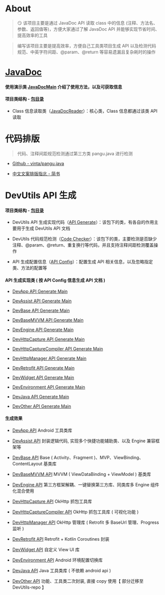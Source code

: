 
# About

> :smirk: 该项目主要是通过 JavaDoc API 读取 class 中的信息 (注释、方法名、参数、返回值等)，方便大家通过了解 JavaDoc API 并能够实现节省时间、提高效率的工具

> 编写该项目主要是提高效率，方便自己工具类项目生成 API 以及检测代码规范、中英字符间距、@param、@return 等容易遗漏且复杂耗时的操作



# [JavaDoc][JavaDoc]

#### 使用演示类 [JavaDocMain][JavaDocMain] 介绍了使用方法，以及可获取信息

#### 项目类结构 - [包目录][包目录_api]

- Class 信息读取类（[JavaDocReader][JavaDocReader]）：核心类，Class 信息都通过该类 API 读取



# 代码排版

> 代码、注释间距规范检测通过第三方类 pangu.java 进行检测

- [Github - vinta/pangu.java][Github - vinta/pangu.java]

- [中文文案排版指北 - 简书][中文文案排版指北 - 简书]



# DevUtils API 生成

#### 项目类结构 - [包目录][包目录_dev_utils]

- DevUtils API 生成实现代码（[API Generate][API Generate]）：该包下的类，有各自的作用主要用于生成 DevUtils API 文档

- DevUtils 代码规范检测（[Code Checker][Code Checker]）：该包下的类，主要检测是否缺少注释、@param、@return、重复换行等代码，并且支持注释间距检测覆盖操作

- API 生成配置信息（[API Config][API Config]）：配置生成 API 相关信息，以及忽略指定类、方法的配置等



#### API 生成实现类 ( 按 API Config 信息生成 API 文档 )

- [DevApp API Generate Main][DevApp API Generate Main]

- [DevAssist API Generate Main][DevAssist API Generate Main]

- [DevBase API Generate Main][DevBase API Generate Main]

- [DevBaseMVVM API Generate Main][DevBaseMVVM API Generate Main]

- [DevEngine API Generate Main][DevEngine API Generate Main]

- [DevHttpCapture API Generate Main][DevHttpCapture API Generate Main]

- [DevHttpCaptureCompiler API Generate Main][DevHttpCaptureCompiler API Generate Main]

- [DevHttpManager API Generate Main][DevHttpManager API Generate Main]

- [DevRetrofit API Generate Main][DevRetrofit API Generate Main]

- [DevWidget API Generate Main][DevWidget API Generate Main]

- [DevEnvironment API Generate Main][DevEnvironment API Generate Main]

- [DevJava API Generate Main][DevJava API Generate Main]

- [DevOther API Generate Main][DevOther API Generate Main]



#### 生成效果

- [DevApp API][DevApp API] Android 工具类库

- [DevAssist API][DevAssist API] 封装逻辑代码, 实现多个快捷功能辅助类、以及 Engine 兼容框架等

- [DevBase API][DevBase API] Base ( Activity、Fragment )、MVP、ViewBinding、ContentLayout 基类库

- [DevBaseMVVM API][DevBaseMVVM API] MVVM ( ViewDataBinding + ViewModel ) 基类库

- [DevEngine API][DevEngine API] 第三方框架解耦、一键替换第三方库、同类库多 Engine 组件化混合使用

- [DevHttpCapture API][DevHttpCapture API] OkHttp 抓包工具库

- [DevHttpCaptureCompiler API][DevHttpCaptureCompiler API] OkHttp 抓包工具库 ( 可视化功能 )

- [DevHttpManager API][DevHttpManager API] OkHttp 管理库 ( Retrofit 多 BaseUrl 管理、Progress 监听 )

- [DevRetrofit API][DevRetrofit API] Retrofit + Kotlin Coroutines 封装

- [DevWidget API][DevWidget API] 自定义 View UI 库

- [DevEnvironment API][DevEnvironment API] Android 环境配置切换库

- [DevJava API][DevJava API] Java 工具类库 ( 不依赖 android api )

- [DevOther API][DevOther API] 功能、工具类二次封装, 直接 copy 使用【 部分迁移至 DevUtils-repo 】





[JavaDoc]: https://github.com/afkT/JavaDoc
[JavaDocMain]: https://github.com/afkT/JavaDoc/blob/master/src/main/java/javadoc/api/JavaDocMain.java
[包目录_api]: https://github.com/afkT/JavaDoc/blob/master/src/main/java/javadoc/api
[JavaDocReader]: https://github.com/afkT/JavaDoc/blob/master/src/main/java/javadoc/api/JavaDocReader.java
[Github - vinta/pangu.java]: https://github.com/vinta/pangu.java
[中文文案排版指北 - 简书]: https://www.jianshu.com/p/a05ecfe0fea5#%E4%B8%AD%E8%8B%B1%E6%96%87%E4%B9%8B%E9%97%B4%E9%9C%80%E8%A6%81%E5%A2%9E%E5%8A%A0%E7%A9%BA%E6%A0%BC
[包目录_dev_utils]: https://github.com/afkT/JavaDoc/blob/master/src/main/java/javadoc/dev_utils
[API Generate]: https://github.com/afkT/JavaDoc/blob/master/src/main/java/javadoc/dev_utils/assist
[Code Checker]: https://github.com/afkT/JavaDoc/blob/master/src/main/java/javadoc/dev_utils/check
[API Config]: https://github.com/afkT/JavaDoc/blob/master/src/main/java/javadoc/dev_utils/ApiConfig.java
[DevApp API Generate Main]: https://github.com/afkT/JavaDoc/blob/master/src/main/java/javadoc/dev_utils/readme/DevApp_READMEMain.java
[DevAssist API Generate Main]: https://github.com/afkT/JavaDoc/blob/master/src/main/java/javadoc/dev_utils/readme/DevAssist_READMEMain.java
[DevBase API Generate Main]: https://github.com/afkT/JavaDoc/blob/master/src/main/java/javadoc/dev_utils/readme/DevBase_READMEMain.java
[DevBaseMVVM API Generate Main]: https://github.com/afkT/JavaDoc/blob/master/src/main/java/javadoc/dev_utils/readme/DevBaseMVVM_READMEMain.java
[DevEngine API Generate Main]: https://github.com/afkT/JavaDoc/blob/master/src/main/java/javadoc/dev_utils/readme/DevEngine_READMEMain.java
[DevHttpCapture API Generate Main]: https://github.com/afkT/JavaDoc/blob/master/src/main/java/javadoc/dev_utils/readme/DevHttpCapture_READMEMain.java
[DevHttpCaptureCompiler API Generate Main]: https://github.com/afkT/JavaDoc/blob/master/src/main/java/javadoc/dev_utils/readme/DevHttpCaptureCompiler_READMEMain.java
[DevHttpManager API Generate Main]: https://github.com/afkT/JavaDoc/blob/master/src/main/java/javadoc/dev_utils/readme/DevHttpManager_READMEMain.java
[DevRetrofit API Generate Main]: https://github.com/afkT/JavaDoc/blob/master/src/main/java/javadoc/dev_utils/readme/DevRetrofit_READMEMain.java
[DevWidget API Generate Main]: https://github.com/afkT/JavaDoc/blob/master/src/main/java/javadoc/dev_utils/readme/DevWidget_READMEMain.java
[DevEnvironment API Generate Main]: https://github.com/afkT/JavaDoc/blob/master/src/main/java/javadoc/dev_utils/readme/DevEnvironment_READMEMain.java
[DevJava API Generate Main]: https://github.com/afkT/JavaDoc/blob/master/src/main/java/javadoc/dev_utils/readme/DevJava_READMEMain.java
[DevOther API Generate Main]: https://github.com/afkT/JavaDoc/blob/master/src/main/java/javadoc/dev_utils/readme/DevOther_READMEMain.java
[DevApp API]: https://github.com/afkT/DevUtils/blob/master/lib/DevApp/README.md
[DevAssist API]: https://github.com/afkT/DevUtils/blob/master/lib/DevAssist/README.md
[DevBase API]: https://github.com/afkT/DevUtils/blob/master/lib/DevBase/README.md
[DevBaseMVVM API]: https://github.com/afkT/DevUtils/blob/master/lib/DevBaseMVVM/README.md
[DevEngine API]: https://github.com/afkT/DevUtils/blob/master/lib/DevEngine/README.md
[DevHttpCapture API]: https://github.com/afkT/DevUtils/blob/master/lib/DevHttpCapture/README.md
[DevHttpCaptureCompiler API]: https://github.com/afkT/DevUtils/blob/master/lib/HttpCapture/README.md
[DevHttpManager API]: https://github.com/afkT/DevUtils/blob/master/lib/DevHttpManager/README.md
[DevRetrofit API]: https://github.com/afkT/DevUtils/blob/master/lib/DevRetrofit/README.md
[DevWidget API]: https://github.com/afkT/DevUtils/blob/master/lib/DevWidget/README.md
[DevEnvironment API]: https://github.com/afkT/DevUtils/blob/master/lib/Environment
[DevJava API]: https://github.com/afkT/DevUtils/blob/master/lib/DevJava/README.md
[DevOther API]: https://github.com/afkT/DevUtils-repo/blob/main/lib/LocalModules/DevOther